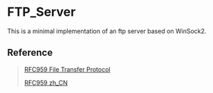 # FTP_Server
This is a minimal implementation of an ftp server based on WinSock2.
## Reference
> [RFC959 File Transfer Protocol](https://www.rfc-editor.org/rfc/rfc959)
>
> [RFC959 zh_CN](https://github.com/sixsixQAQ/doc)